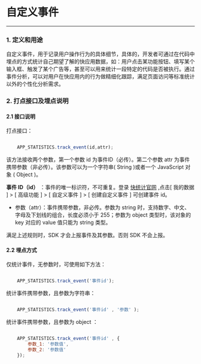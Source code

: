 # 自定义事件

----

### 1. 定义和用途

自定义事件，用于记录用户操作行为的具体细节，具体的，开发者可通过在代码中埋点的方式统计自己期望了解的快应用数据，如：用户点击某功能按钮、填写某个输入框、触发了某个广告等，甚至可以用来统计一段特定的代码是否被执行。通过事件分析，可以对用户在快应用内的行为做精细化跟踪，满足页面访问等标准统计以外的个性化分析需求。

### 2. 打点接口及埋点说明

#### 2.1 接口说明

打点接口：

```javascript

    APP_STATISTICS.track_event(id,attr);

```

  该方法接收两个参数，第一个参数 id 为事件ID（必传）。第二个参数 attr 为事件携带参数（非必传）。该参数可以为一个字符串( String )或者一个 JavaScript 对象 ( Object )。

 **事件 ID（id）** ：事件的唯一标识符，不可重复。登录 [快统计官网][1] ,点击[ 我的数据 ] > [ 高级功能 ] > [ 自定义事件 ] > [ 创建自定义事件 ] 可创建事件 id。

 - 参数（attr）：事件携带参数，非必传。参数为 string 时，支持数字、中文、字母及下划线的组合，长度必须小于 255；参数为 object 类型时，该对象的 key 对应的 value 值只能为 string 类型。
    
满足上述规则时，SDK 才会上报事件及其参数。否则 SDK 不会上报。


#### 2.2 埋点方式


仅统计事件，无参数时，可使用如下方法：

```javascript

    APP_STATISTICS.track_event('事件id');

```

统计事件携带参数，且参数为字符串：

```javascript

    APP_STATISTICS.track_event('事件id' , '参数' );

```

统计事件携带参数，且参数为 object ：

```javascript

    APP_STATISTICS.track_event('事件id' , {
        参数_1: '参数值',
        参数_2: '参数值'        
    });

```



[1]: http://ktj.wankacn.com/login